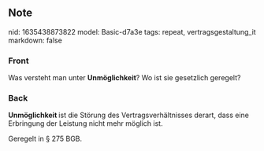 ## Note
nid: 1635438873822
model: Basic-d7a3e
tags: repeat, vertragsgestaltung_it
markdown: false

### Front
Was versteht man unter <b>Unmöglichkeit</b>? Wo ist sie gesetzlich geregelt?

### Back
<b>Unmöglichkeit </b>ist die Störung des Vertragsverhältnisses derart, dass eine Erbringung der Leistung nicht mehr möglich ist.<div>
</div><div>Geregelt in § 275 BGB.</div>
